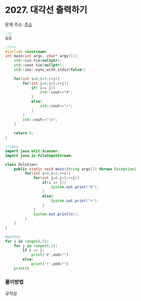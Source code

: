 # 2027. 대각선 출력하기

문제 주소: [주소](https://swexpertacademy.com/main/code/problem/problemDetail.do?contestProbId=AV5QFuZ6As0DFAUq&categoryId=AV5QFuZ6As0DFAUq&categoryType=CODE)

```c
//C
없음
```

```c++
//C++
#include <iostream>
int main(int argc, char* argv[]){
    std::cin.tie(nullptr);
    std::cout.tie(nullptr);
    std::ios::sync_with_stdio(false);
    
    for(int i=0;i<5;++i){
    	for(int j=0;j<5;++j){
            if( i== j){
                std::cout<<"#";
            }
            else{
                std::cout<<"+";
            }
        }
        std::cout<<"\n";
    }
    
	return 0;
}
```

```java
//java
import java.util.Scanner;
import java.io.FileInputStream;

class Solution{
	public static void main(String args[]) throws Exception{
		 for(int i=0;i<5;++i){
             for(int j=0;j<5;++j){
                 if(i == j){
                     System.out.print("#");
                 }
                 else{
                     System.out.print("+");
                 }
             }
             System.out.println();
         }
	}
}
```

```python
#python
for i in range(0,5):
    for j in range(0,5):
        if i == j:
            print('#',end="")
        else:
            print('+',end="")
    print()
```



### 풀이방법

규칙성
